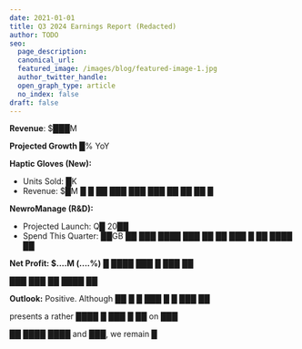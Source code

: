 ```yaml
---
date: 2021-01-01
title: Q3 2024 Earnings Report (Redacted)
author: TODO
seo:
  page_description: 
  canonical_url: 
  featured_image: /images/blog/featured-image-1.jpg
  author_twitter_handle: 
  open_graph_type: article
  no_index: false
draft: false
---
```


**Revenue**: $███M

**Projected Growth** █% YoY

**Haptic Gloves (New):**

- Units Sold: █K
- Revenue: $█M
█ █ ██ ███ ███ ███
██ ██ ██ █

**NewroManage (R&D):**

- Projected Launch: Q█ 20██
- Spend This Quarter: ██GB
██ ███ ████ ███ ██
██ ███ █ ██ ████ ██

**Net Profit: $....M (....%)**
█ ████ ███ █ ███ ██

███ ███ ██ ████ ██

**Outlook:**
Positive. Although ██ █ █ ███ █ █ ███ ██

presents a rather ████ █ ███ █ ██  on ███

██ ████ ████ and ███, we remain █